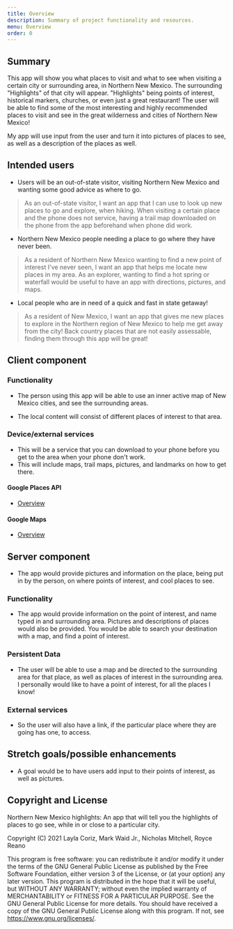 ```yaml
---
title: Overview
description: Summary of project functionality and resources.
menu: Overview
order: 0
---
```


## Summary

This app will show you what places to visit and what to see when visiting a certain city or surrounding area, in Northern New Mexico.
The surrounding "Highlights" of that city will appear. "Highlights" being points of interest, historical markers, churches,
or even just a great restaurant! The user will be able to find some of the most interesting and highly recommended
places to visit and see in the great wilderness and cities of Northern New Mexico! 

My app will use input from the user and turn it into pictures of places to see, as well as a description of the places as well.


## Intended users

* Users will be an out-of-state visitor, visiting Northern New Mexico and wanting some good advice as where to go.
> As an out-of-state visitor, I want an app that I can use to look up new places to go and explore, when hiking.
> When visiting a certain place and the phone does not service, having a trail map downloaded on the phone from the app beforehand when phone did work.


* Northern New Mexico people needing a place to go where they have never been.
> As a resident of Northern New Mexico wanting to find a new point of interest I've never seen, I want an app that helps me locate new places in my area.
> As an explorer, wanting to find a hot spring or waterfall would be useful to have an app with directions, pictures, and maps.

* Local people who are in need of a quick and fast in state getaway!
> As a resident of New Mexico, I want an app that gives me new places to explore in the Northern region of New Mexico to help me get away from the city! 
> Back country places that are not easily assessable, finding them through this app will be great!  



## Client component

### Functionality

* The person using this app will be able to use an inner active map of New Mexico cities, and see the surrounding areas. 

* The local content will consist of different places of interest to that area. 
    
### Device/external services
* This will be a service that you can download to your phone before you get to the area when your phone don't work.
* This will include maps, trail maps, pictures, and landmarks on how to get there.

#### Google Places API

* [Overview](https://developers.google.com/maps/documentation/places/web-service/overview)

[comment]: <> (* TODO Summarize the functional role of google places API in the application.)

[comment]: <> (* TODO What is the impact on the application if google places API is unavailable.)

#### Google Maps

* [Overview](https://developers.google.com/maps/documentation/android-sdk/overview)

[comment]: <> (* TODO Summarize the functional role of google maps API in the application.)

[comment]: <> (* TODO What is the impact on the application if google maps API is unavailable.)

## Server component

* The app would provide pictures and information on the place, being put in by the person, on where points of interest, and cool places to see.


### Functionality

* The app would provide information on the point of interest, and name typed in and surrounding area. Pictures and descriptions of places would also be provided. 
You would be able to search your destination with a map, and find a point of interest.


### Persistent Data

* The user will be able to use a map and be directed to the surrounding area for that place, as well as places of interest in the surrounding area.
I personally would like to have a point of interest, for all the places I know! 

### External services

* So the user will also have a link, if the particular place where they are going has one, to access.
    
## Stretch goals/possible enhancements

* A goal would be to have users add input to their points of interest, as well as pictures.


## Copyright and License

Northern New Mexico highlights: An app that will tell you the highlights of places to go see,
while in or close to a particular city.

Copyright (C) 2021  Layla Coriz, Mark Waid Jr., Nicholas Mitchell, Royce Reano

This program is free software: you can redistribute it and/or modify
it under the terms of the GNU General Public License as published by
the Free Software Foundation, either version 3 of the License, or
(at your option) any later version.
This program is distributed in the hope that it will be useful,
but WITHOUT ANY WARRANTY; without even the implied warranty of
MERCHANTABILITY or FITNESS FOR A PARTICULAR PURPOSE.  See the
GNU General Public License for more details.
You should have received a copy of the GNU General Public License
along with this program.  If not, see <https://www.gnu.org/licenses/>.